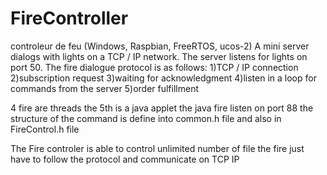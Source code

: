 # FireController
controleur de feu (Windows, Raspbian, FreeRTOS, ucos-2)
A mini server dialogs with lights on a TCP / IP network.
The server listens for lights on port 50.
The fire dialogue protocol is as follows:
1)TCP / IP connection
2)subscription request
3)waiting for acknowledgment
4)listen in a loop for commands from the server
5)order fulfillment

4 fire are threads the 5th  is a java applet 
the java fire listen on port 88
the structure of the command is define into common.h file and also in FireControl.h file

The Fire controler is able to control unlimited number of file
the fire just have to follow the protocol and communicate on TCP IP
